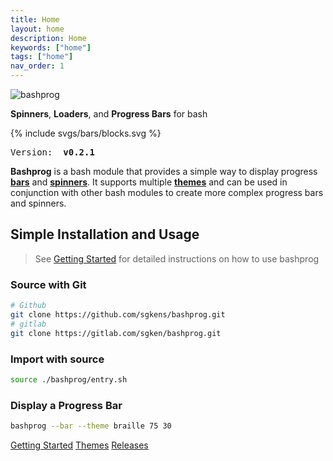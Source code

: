 ```yaml
---
title: Home
layout: home
description: Home
keywords: ["home"]
tags: ["home"]
nav_order: 1
---
```


<img src="/assets/images/bashprog-logo+text.png" alt="bashprog">


<p class="fs-6 fw-300 text-dusk-400  alt-body-text">
    <b class="text-oceanblue-400">Spinners</b>,
    <b class="text-oceanblue-400">Loaders</b>, and
    <b class="text-oceanblue-400">Progress Bars</b>  for bash
</p>

{% include svgs/bars/blocks.svg %}

<pre>Version: <b> v0.2.1</b></pre>

**Bashprog** is a bash module that provides a simple way to display progress [**bars**][link-bars] and [**spinners**][link-spinners]. It supports multiple [**themes**][link-themes] and can be used in conjunction with other bash modules to create more complex progress bars and spinners.

## Simple Installation and Usage

> See [Getting Started](/usage/install) for detailed instructions on how to use bashprog

### Source with Git

```bash
# Github
git clone https://github.com/sgkens/bashprog.git
# gitlab
git clone https://gitlab.com/sgken/bashprog.git
```
### Import with source

```bash
source ./bashprog/entry.sh
```

### Display a Progress Bar

```bash
bashprog --bar --theme braille 75 30
```

<a href="{{site.url}}/usage/" class="btn btn fs-4">Getting Started</a>
<a href="{{site.url}}/releases/" class="btn btn fs-4">Themes</a>
<a href="{{site.url}}/releases/" class="btn btn fs-4">Releases</a>

[GitHub Pages / Actions workflow]: https://github.blog/changelog/2022-07-27-github-pages-custom-github-actions-workflows-beta/
[link-spinners]: themes/spinners/index.html
[link-bars]: themes/bars/
[link-themes]: themes/
[link-usage]: usage/index.html
[link-getting-started]: getting-started/index.html
[color-link]: https://en.wikipedia.org/wiki/ANSI_escape_code#Colors